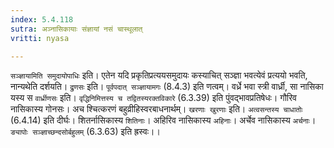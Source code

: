 ```yaml
---
index: 5.4.118
sutra: अञ्नासिकायाः संज्ञायां नसं चास्थूलात्
vritti: nyasa

---
```

`सञ्ज्ञायामिति समुदायोपाधिः` इति। एतेन यदि प्रकृतिप्रत्ययसमुदायः कस्याचित् सञ्ज्ञा भवत्येवं प्रत्ययो भवति, नान्यथेति दर्शयति। `द्रुणसः` इति। `पूर्वपदात् सञ्ज्ञायामगः` (8.4.3) इति णत्वम्। वर्ध्रे भवा स्त्री वार्ध्री, सा नासिका यस्य स `वार्ध्रीणसः` इति। `वृद्धिनिमित्तस्य च तद्वितस्यरक्तविकारे` (6.3.39) इति पुंवद्भावप्रतिषेधः। गौरिव नासिकास्य गोनसः। अच श्चित्करणं बहुव्रीहिस्वरबाधनार्थम्।
`खरणाः खुरणाः` इति। `अत्वसन्तस्य चाधातोः` (6.4.14) इति दीर्घः।
शितर्नासिकास्य `शितिनाः`। अहिरिव नासिकास्य `अहिनाः`। अर्चेव नासिकास्य `अर्चनाः`। `ङ्यापोः सञ्ज्ञाच्छन्दसोर्बहुलम्` (6.3.63) इति ह्रस्वः।।